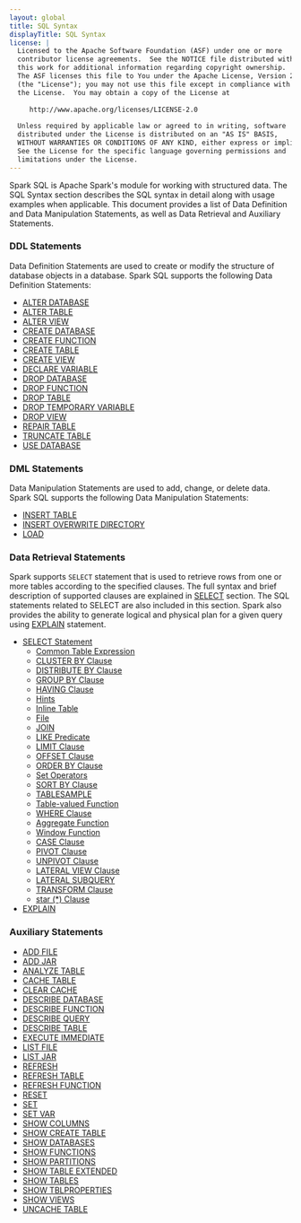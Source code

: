 ```yaml
---
layout: global
title: SQL Syntax
displayTitle: SQL Syntax
license: |
  Licensed to the Apache Software Foundation (ASF) under one or more
  contributor license agreements.  See the NOTICE file distributed with
  this work for additional information regarding copyright ownership.
  The ASF licenses this file to You under the Apache License, Version 2.0
  (the "License"); you may not use this file except in compliance with
  the License.  You may obtain a copy of the License at
 
     http://www.apache.org/licenses/LICENSE-2.0
 
  Unless required by applicable law or agreed to in writing, software
  distributed under the License is distributed on an "AS IS" BASIS,
  WITHOUT WARRANTIES OR CONDITIONS OF ANY KIND, either express or implied.
  See the License for the specific language governing permissions and
  limitations under the License.
---
```


Spark SQL is Apache Spark's module for working with structured data. The SQL Syntax section describes the SQL syntax in detail along with usage examples when applicable. This document provides a list of Data Definition and Data Manipulation Statements, as well as Data Retrieval and Auxiliary Statements.

### DDL Statements

Data Definition Statements are used to create or modify the structure of database objects in a database. Spark SQL supports the following Data Definition Statements:

 * [ALTER DATABASE](sql-ref-syntax-ddl-alter-database.html)
 * [ALTER TABLE](sql-ref-syntax-ddl-alter-table.html)
 * [ALTER VIEW](sql-ref-syntax-ddl-alter-view.html)
 * [CREATE DATABASE](sql-ref-syntax-ddl-create-database.html)
 * [CREATE FUNCTION](sql-ref-syntax-ddl-create-function.html)
 * [CREATE TABLE](sql-ref-syntax-ddl-create-table.html)
 * [CREATE VIEW](sql-ref-syntax-ddl-create-view.html)
 * [DECLARE VARIABLE](sql-ref-syntax-ddl-declare-variable.html)
 * [DROP DATABASE](sql-ref-syntax-ddl-drop-database.html)
 * [DROP FUNCTION](sql-ref-syntax-ddl-drop-function.html)
 * [DROP TABLE](sql-ref-syntax-ddl-drop-table.html)
 * [DROP TEMPORARY VARIABLE](sql-ref-syntax-ddl-drop-variable.html)
 * [DROP VIEW](sql-ref-syntax-ddl-drop-view.html)
 * [REPAIR TABLE](sql-ref-syntax-ddl-repair-table.html)
 * [TRUNCATE TABLE](sql-ref-syntax-ddl-truncate-table.html)
 * [USE DATABASE](sql-ref-syntax-ddl-usedb.html)

### DML Statements

Data Manipulation Statements are used to add, change, or delete data. Spark SQL supports the following Data Manipulation Statements:

 * [INSERT TABLE](sql-ref-syntax-dml-insert-table.html)
 * [INSERT OVERWRITE DIRECTORY](sql-ref-syntax-dml-insert-overwrite-directory.html)
 * [LOAD](sql-ref-syntax-dml-load.html)

### Data Retrieval Statements

Spark supports <code>SELECT</code> statement that is used to retrieve rows
from one or more tables according to the specified clauses. The full syntax
and brief description of supported clauses are explained in
[SELECT](sql-ref-syntax-qry-select.html) section. The SQL statements related
to SELECT are also included in this section. Spark also provides the
ability to generate logical and physical plan for a given query using
[EXPLAIN](sql-ref-syntax-qry-explain.html) statement.

 * [SELECT Statement](sql-ref-syntax-qry-select.html)
   * [Common Table Expression](sql-ref-syntax-qry-select-cte.html)
   * [CLUSTER BY Clause](sql-ref-syntax-qry-select-clusterby.html)
   * [DISTRIBUTE BY Clause](sql-ref-syntax-qry-select-distribute-by.html)
   * [GROUP BY Clause](sql-ref-syntax-qry-select-groupby.html)
   * [HAVING Clause](sql-ref-syntax-qry-select-having.html)
   * [Hints](sql-ref-syntax-qry-select-hints.html)
   * [Inline Table](sql-ref-syntax-qry-select-inline-table.html)
   * [File](sql-ref-syntax-qry-select-file.html)
   * [JOIN](sql-ref-syntax-qry-select-join.html)
   * [LIKE Predicate](sql-ref-syntax-qry-select-like.html)
   * [LIMIT Clause](sql-ref-syntax-qry-select-limit.html)
   * [OFFSET Clause](sql-ref-syntax-qry-select-offset.html)
   * [ORDER BY Clause](sql-ref-syntax-qry-select-orderby.html)
   * [Set Operators](sql-ref-syntax-qry-select-setops.html)
   * [SORT BY Clause](sql-ref-syntax-qry-select-sortby.html)
   * [TABLESAMPLE](sql-ref-syntax-qry-select-sampling.html)
   * [Table-valued Function](sql-ref-syntax-qry-select-tvf.html)
   * [WHERE Clause](sql-ref-syntax-qry-select-where.html)
   * [Aggregate Function](sql-ref-syntax-qry-select-aggregate.html)
   * [Window Function](sql-ref-syntax-qry-select-window.html)
   * [CASE Clause](sql-ref-syntax-qry-select-case.html)
   * [PIVOT Clause](sql-ref-syntax-qry-select-pivot.html)
   * [UNPIVOT Clause](sql-ref-syntax-qry-select-unpivot.html)
   * [LATERAL VIEW Clause](sql-ref-syntax-qry-select-lateral-view.html)
   * [LATERAL SUBQUERY](sql-ref-syntax-qry-select-lateral-subquery.html)
   * [TRANSFORM Clause](sql-ref-syntax-qry-select-transform.html)
   * [star (*) Clause](sql-ref-syntax-qry-star.html)
 * [EXPLAIN](sql-ref-syntax-qry-explain.html)

### Auxiliary Statements

 * [ADD FILE](sql-ref-syntax-aux-resource-mgmt-add-file.html)
 * [ADD JAR](sql-ref-syntax-aux-resource-mgmt-add-jar.html)
 * [ANALYZE TABLE](sql-ref-syntax-aux-analyze-table.html)
 * [CACHE TABLE](sql-ref-syntax-aux-cache-cache-table.html)
 * [CLEAR CACHE](sql-ref-syntax-aux-cache-clear-cache.html)
 * [DESCRIBE DATABASE](sql-ref-syntax-aux-describe-database.html)
 * [DESCRIBE FUNCTION](sql-ref-syntax-aux-describe-function.html)
 * [DESCRIBE QUERY](sql-ref-syntax-aux-describe-query.html)
 * [DESCRIBE TABLE](sql-ref-syntax-aux-describe-table.html)
 * [EXECUTE IMMEDIATE](sql-ref-syntax-aux-exec-imm.html)
 * [LIST FILE](sql-ref-syntax-aux-resource-mgmt-list-file.html)
 * [LIST JAR](sql-ref-syntax-aux-resource-mgmt-list-jar.html)
 * [REFRESH](sql-ref-syntax-aux-cache-refresh.html)
 * [REFRESH TABLE](sql-ref-syntax-aux-cache-refresh-table.html)
 * [REFRESH FUNCTION](sql-ref-syntax-aux-cache-refresh-function.html)
 * [RESET](sql-ref-syntax-aux-conf-mgmt-reset.html)
 * [SET](sql-ref-syntax-aux-conf-mgmt-set.html)
 * [SET VAR](sql-ref-syntax-aux-set-var.html)
 * [SHOW COLUMNS](sql-ref-syntax-aux-show-columns.html)
 * [SHOW CREATE TABLE](sql-ref-syntax-aux-show-create-table.html)
 * [SHOW DATABASES](sql-ref-syntax-aux-show-databases.html)
 * [SHOW FUNCTIONS](sql-ref-syntax-aux-show-functions.html)
 * [SHOW PARTITIONS](sql-ref-syntax-aux-show-partitions.html)
 * [SHOW TABLE EXTENDED](sql-ref-syntax-aux-show-table.html)
 * [SHOW TABLES](sql-ref-syntax-aux-show-tables.html)
 * [SHOW TBLPROPERTIES](sql-ref-syntax-aux-show-tblproperties.html)
 * [SHOW VIEWS](sql-ref-syntax-aux-show-views.html)
 * [UNCACHE TABLE](sql-ref-syntax-aux-cache-uncache-table.html)
